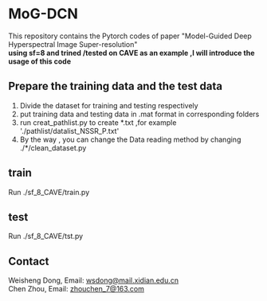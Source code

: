 # MoG-DCN
This repository contains the Pytorch codes of paper "Model-Guided Deep Hyperspectral Image Super-resolution"  
**using sf=8 and trined /tested on CAVE as an example ,I will introduce the usage of this code**
## Prepare the training data and the test data   
   1) Divide the dataset for training and testing respectively
   2) put training data and testing data in .mat format in corresponding folders
   3) run creat_pathlist.py to create *.txt ,for example './pathlist/datalist_NSSR_P.txt'
   4) By the way , you can change the Data reading method by changing ./*/clean_dataset.py
## train 
   Run ./sf_8_CAVE/train.py
## test    
   Run ./sf_8_CAVE/tst.py
## Contact  
Weisheng Dong, Email: wsdong@mail.xidian.edu.cn  
Chen Zhou, Email: zhouchen_7@163.com  

